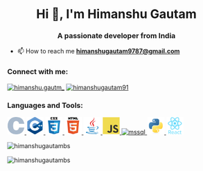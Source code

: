 <h1 align="center">Hi 👋, I'm Himanshu Gautam</h1>
<h3 align="center">A passionate developer from India</h3>

- 📫 How to reach me **himanshugautam9787@gmail.com**

<h3 align="left">Connect with me:</h3>
<p align="left">
<a href="https://instagram.com/himanshu.gautm_" target="blank"><img align="center" src="https://cdn.jsdelivr.net/npm/simple-icons@3.0.1/icons/instagram.svg" alt="himanshu.gautm_" height="30" width="40" /></a>
<a href="https://www.hackerrank.com/himanshugautam91" target="blank"><img align="center" src="https://cdn.jsdelivr.net/npm/simple-icons@3.0.1/icons/hackerrank.svg" alt="himanshugautam91" height="30" width="40" /></a>
</p>

<h3 align="left">Languages and Tools:</h3>
<p align="left"> <a href="https://www.cprogramming.com/" target="_blank"> <img src="https://raw.githubusercontent.com/devicons/devicon/master/icons/c/c-original.svg" alt="c" width="40" height="40"/> </a> <a href="https://www.w3schools.com/cpp/" target="_blank"> <img src="https://raw.githubusercontent.com/devicons/devicon/master/icons/cplusplus/cplusplus-original.svg" alt="cplusplus" width="40" height="40"/> </a> <a href="https://www.w3schools.com/css/" target="_blank"> <img src="https://raw.githubusercontent.com/devicons/devicon/master/icons/css3/css3-original-wordmark.svg" alt="css3" width="40" height="40"/> </a> <a href="https://www.w3.org/html/" target="_blank"> <img src="https://raw.githubusercontent.com/devicons/devicon/master/icons/html5/html5-original-wordmark.svg" alt="html5" width="40" height="40"/> </a> <a href="https://www.java.com" target="_blank"> <img src="https://raw.githubusercontent.com/devicons/devicon/master/icons/java/java-original.svg" alt="java" width="40" height="40"/> </a> <a href="https://developer.mozilla.org/en-US/docs/Web/JavaScript" target="_blank"> <img src="https://raw.githubusercontent.com/devicons/devicon/master/icons/javascript/javascript-original.svg" alt="javascript" width="40" height="40"/> </a> <a href="https://www.microsoft.com/en-us/sql-server" target="_blank"> <img src="https://cdn.worldvectorlogo.com/logos/microsoft-sql-server.svg" alt="mssql" width="40" height="40"/> </a> <a href="https://www.python.org" target="_blank"> <img src="https://raw.githubusercontent.com/devicons/devicon/master/icons/python/python-original.svg" alt="python" width="40" height="40"/> </a> <a href="https://reactjs.org/" target="_blank"> <img src="https://raw.githubusercontent.com/devicons/devicon/master/icons/react/react-original-wordmark.svg" alt="react" width="40" height="40"/> </a> </p>

<p><img align="center" src="https://github-readme-stats.vercel.app/api/top-langs?username=himanshugautambs&show_icons=true&locale=en&layout=compact" alt="himanshugautambs" /></p>

<p><img align="center" src="https://github-readme-streak-stats.herokuapp.com/?user=himanshugautambs&" alt="himanshugautambs" /></p>
